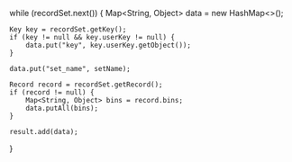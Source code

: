 while (recordSet.next()) {
    Map<String, Object> data = new HashMap<>();

    Key key = recordSet.getKey();
    if (key != null && key.userKey != null) {
        data.put("key", key.userKey.getObject());
    }

    data.put("set_name", setName);

    Record record = recordSet.getRecord();
    if (record != null) {
        Map<String, Object> bins = record.bins;
        data.putAll(bins);
    }

    result.add(data);
}
